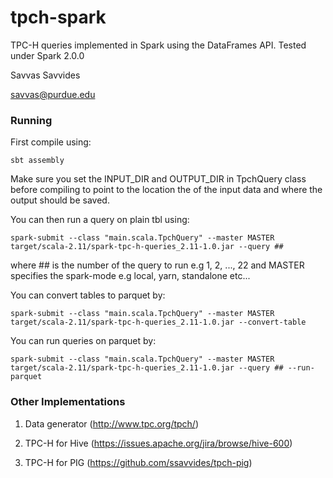 # tpch-spark

TPC-H queries implemented in Spark using the DataFrames API.
Tested under Spark 2.0.0

Savvas Savvides

savvas@purdue.edu

### Running

First compile using:

```
sbt assembly
```

Make sure you set the INPUT_DIR and OUTPUT_DIR in TpchQuery class before compiling to point to the
location the of the input data and where the output should be saved.

You can then run a query on plain tbl using:

```
spark-submit --class "main.scala.TpchQuery" --master MASTER target/scala-2.11/spark-tpc-h-queries_2.11-1.0.jar --query ##
```

where ## is the number of the query to run e.g 1, 2, ..., 22
and MASTER specifies the spark-mode e.g local, yarn, standalone etc...

You can convert tables to parquet by:

```
spark-submit --class "main.scala.TpchQuery" --master MASTER target/scala-2.11/spark-tpc-h-queries_2.11-1.0.jar --convert-table
```

You can run queries on  parquet by:

```
spark-submit --class "main.scala.TpchQuery" --master MASTER target/scala-2.11/spark-tpc-h-queries_2.11-1.0.jar --query ## --run-parquet
```
### Other Implementations

1. Data generator (http://www.tpc.org/tpch/)

2. TPC-H for Hive (https://issues.apache.org/jira/browse/hive-600)

3. TPC-H for PIG (https://github.com/ssavvides/tpch-pig)
